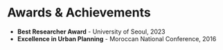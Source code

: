 <!DOCTYPE html>
<html lang="en">
<head>
  <meta charset="UTF-8">
  <meta name="viewport" content="width=device-width, initial-scale=1.0">
  <meta name="description" content="Discover the awards and achievements of Madiha Bencekri, including recognition in research and urban planning.">
  <title>Awards & Achievements - Madiha Bencekri</title>
  <link rel="stylesheet" href="assets/css/styles.css">
  <script src="https://kit.fontawesome.com/a076d05399.js" crossorigin="anonymous"></script> <!-- Font Awesome for icons -->
</head>
<body>
  <!-- Main Content -->
  <div class="main-content">
    <h1>Awards & Achievements</h1>
    <ul>
      <li>
        <b>Best Researcher Award</b> - University of Seoul, <time datetime="2023">2023</time>
      </li>
      <li>
        <b>Excellence in Urban Planning</b> - Moroccan National Conference, <time datetime="2016">2016</time>
      </li>
    </ul>
  </div>

  <!-- JavaScript for Sidebar Toggle -->
  <script>
    const sidebarToggle = document.querySelector('.sidebar-toggle');
    const sidebar = document.querySelector('.sidebar');
    sidebarToggle.addEventListener('click', () => {
      sidebar.classList.toggle('active');
    });
  </script>
</body>
</html>
